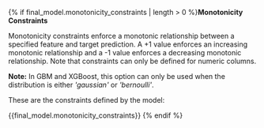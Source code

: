 {% if final_model.monotonicity_constraints | length > 0 %}**Monotonicity Constraints**

Monotonicity constraints enforce a monotonic relationship between a specified feature and target prediction. A +1 value enforces an increasing monotonic relationship and a -1 value enforces a decreasing monotonic relationship. Note that constraints can only be defined for numeric columns.

**Note:** In GBM and XGBoost, this option can only be used when the distribution is either *'gaussian'* or *'bernoulli'*.

These are the constraints defined by the model:

{{final_model.monotonicity_constraints}}
{% endif %}
